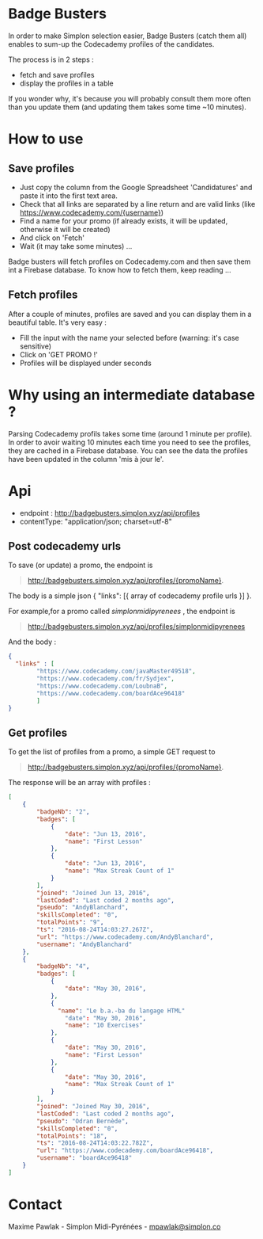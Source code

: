 # Badge Busters
In order to make Simplon selection easier, Badge Busters (catch them all) enables to sum-up the Codecademy profiles of the candidates.


The process is in 2 steps :
* fetch and save profiles
* display the profiles in a table

If you wonder why, it's because you will probably consult them more often than you update them (and updating them takes some time ~10 minutes).


# How to use

## Save profiles
* Just copy the column from the Google Spreadsheet 'Candidatures' and paste it into the first text area.
* Check that all links are separated by a line return and are valid links (like https://www.codecademy.com/{username})
* Find a name for your promo (if already exists, it will be updated, otherwise it will be created)
* And click on 'Fetch'
* Wait (it may take some minutes) ...

Badge busters will fetch profiles on Codecademy.com and then save them int a Firebase database. To know how to fetch them, keep reading ...


## Fetch profiles
After a couple of minutes, profiles are saved and you can display them in a beautiful table. It's very easy :
* Fill the input with the name your selected before (warning: it's case sensitive)
* Click on 'GET PROMO !'
* Profiles will be displayed under seconds


# Why using an intermediate database ?
Parsing Codecademy profils takes some time (around 1 minute per profile). In order to avoir waiting 10 minutes each time you need to see the profiles, they are cached in a Firebase database. You can see the data the profiles have been updated in the column 'mis à jour le'.

# Api
* endpoint : http://badgebusters.simplon.xyz/api/profiles
* contentType: "application/json; charset=utf-8"

## Post codecademy urls
To save (or update) a promo, the endpoint is
> http://badgebusters.simplon.xyz/api/profiles/{promoName}.

The body is a simple json { "links": [{ array of codecademy profile urls }] }.

For example,for a promo called *simplonmidipyrenees* , the
endpoint is
> http://badgebusters.simplon.xyz/api/profiles/simplonmidipyrenees

And the body :
```json
{
  "links" : [
  		"https://www.codecademy.com/javaMaster49518",
  		"https://www.codecademy.com/fr/Sydjex",
  		"https://www.codecademy.com/LoubnaB",
  		"https://www.codecademy.com/boardAce96418"
  		]
}
```

## Get profiles
To get the list of profiles from a promo, a simple GET request to
> http://badgebusters.simplon.xyz/api/profiles/{promoName}.

The response will be an array with profiles :
```json
[
    {
        "badgeNb": "2",
        "badges": [
            {
                "date": "Jun 13, 2016",
                "name": "First Lesson"
            },
            {
                "date": "Jun 13, 2016",
                "name": "Max Streak Count of 1"
            }
        ],
        "joined": "Joined Jun 13, 2016",
        "lastCoded": "Last coded 2 months ago",
        "pseudo": "AndyBlanchard",
        "skillsCompleted": "0",
        "totalPoints": "9",
        "ts": "2016-08-24T14:03:27.267Z",
        "url": "https://www.codecademy.com/AndyBlanchard",
        "username": "AndyBlanchard"
    },
    {
        "badgeNb": "4",
        "badges": [
            {
                "date": "May 30, 2016",
            },
            {
              "name": "Le b.a.-ba du langage HTML"
                "date": "May 30, 2016",
                "name": "10 Exercises"
            },
            {
                "date": "May 30, 2016",
                "name": "First Lesson"
            },
            {
                "date": "May 30, 2016",
                "name": "Max Streak Count of 1"
            }
        ],
        "joined": "Joined May 30, 2016",
        "lastCoded": "Last coded 2 months ago",
        "pseudo": "Odran Bernède",
        "skillsCompleted": "0",
        "totalPoints": "18",
        "ts": "2016-08-24T14:03:22.782Z",
        "url": "https://www.codecademy.com/boardAce96418",
        "username": "boardAce96418"
    }
]
```

# Contact
Maxime Pawlak - Simplon Midi-Pyrénées - mpawlak@simplon.co
